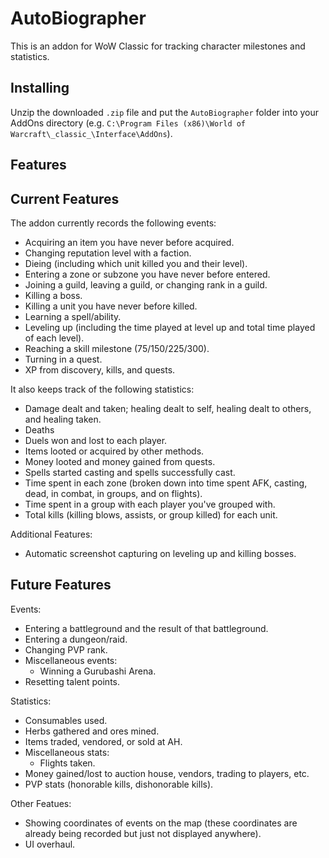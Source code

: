 # AutoBiographer
This is an addon for WoW Classic for tracking character milestones and statistics.

## Installing

Unzip the downloaded `.zip` file and put the `AutoBiographer` folder into your AddOns directory (e.g. `C:\Program Files (x86)\World of Warcraft\_classic_\Interface\AddOns`).

## Features

## Current Features

The addon currently records the following events:
 - Acquiring an item you have never before acquired.
 - Changing reputation level with a faction.
 - Dieing (including which unit killed you and their level).
 - Entering a zone or subzone you have never before entered.
 - Joining a guild, leaving a guild, or changing rank in a guild.
 - Killing a boss.
 - Killing a unit you have never before killed.
 - Learning a spell/ability.
 - Leveling up (including the time played at level up and total time played of each level).
 - Reaching a skill milestone (75/150/225/300).
 - Turning in a quest.
 - XP from discovery, kills, and quests.
 
It also keeps track of the following statistics:
 - Damage dealt and taken; healing dealt to self, healing dealt to others, and healing taken.
 - Deaths
 - Duels won and lost to each player.
 - Items looted or acquired by other methods.
 - Money looted and money gained from quests.
 - Spells started casting and spells successfully cast.
 - Time spent in each zone (broken down into time spent AFK, casting, dead, in combat, in groups, and on flights).
 - Time spent in a group with each player you've grouped with.
 - Total kills (killing blows, assists, or group killed) for each unit.

Additional Features:
 - Automatic screenshot capturing on leveling up and killing bosses.
 
## Future Features

Events:
 - Entering a battleground and the result of that battleground.
 - Entering a dungeon/raid.
 - Changing PVP rank.
 - Miscellaneous events:
   - Winning a Gurubashi Arena.
 - Resetting talent points.
 
Statistics:
 - Consumables used.
 - Herbs gathered and ores mined.
 - Items traded, vendored, or sold at AH.
 - Miscellaneous stats:
   - Flights taken.   
 - Money gained/lost to auction house, vendors, trading to players, etc.
 - PVP stats (honorable kills, dishonorable kills).
 

Other Featues:
- Showing coordinates of events on the map (these coordinates are already being recorded but just not displayed anywhere).
- UI overhaul.